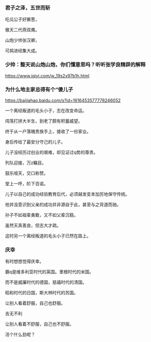 ### 君子之泽，五世而斩

吃瓜公子好撕葱，

傲天二代燕双鹰。

山炮少帅张汉卿，

可鸪进经集大成。

### 少帅：整天说山炮山炮，你们懂意思吗？听听张学良精辟的解释
https://www.iqiyi.com/w_19s2x97b1h.html

### 为什么地主家总得有个“傻儿子
https://baijiahao.baidu.com/s?id=1616453577778246052

一个离经叛道的毛头小子，志在改变命运。

闯荡打拼大半生，到老了颇有积蓄威望。

终于从一户落魄贵族手上，接收了一份家业。

身后传给了最安分守己的儿子。

儿子没经历过创业的艰难，却见证过q势的尊贵。

列队迎接，万z瞩目。

鼓乐喧天，交口称赞。

堂上一呼，阶下百诺。

儿子以自己的成功经验教育后代，必须越发变本加厉地保守传统。

他并没意识到父亲的成功并非源自于此，甚至与之背道而驰。

孙子不如祖辈勇敢，又不如父辈沉稳。

虽然天真善良，但志大才疏。

这时另一个离经叛道的毛头小子已然在路上。

### 庆幸

有时想想觉得庆幸。

霸q是维多利亚时代的英国。里根时代的米国。

而不是威廉时代的德国，慈禧时代的清国。

昭和时代的日国，斯大林时代的苏国。

让别人看着舒服，自己也舒服。

吉无不利

让别人看着不舒服，自己也不舒服。

活个什么劲呢？
